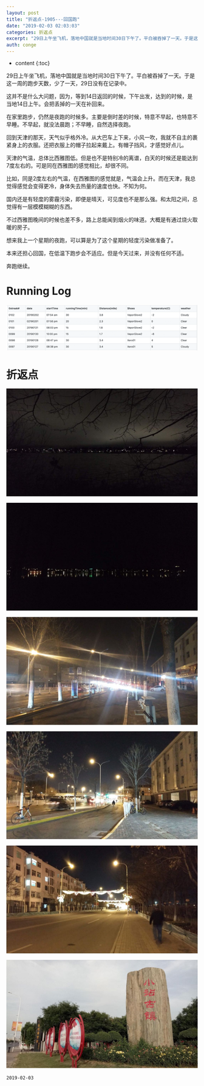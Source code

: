 ```yaml
---
layout: post
title: "折返点-1905---回国跑"
date: "2019-02-03 02:03:03"
categories: 折返点
excerpt: "29日上午坐飞机，落地中国就是当地时间30日下午了。平白被吞掉了一天。于是这一周的跑步天数，少了一天，29日没有在记录中。/n/n这并不是什么大问题，因为，等到14日返回的时候，下午出发，达到的时候，是当地14日上午。会把丢掉的一天在补回来..."
auth: conge
---
```

* content
{:toc}

29日上午坐飞机，落地中国就是当地时间30日下午了。平白被吞掉了一天。于是这一周的跑步天数，少了一天，29日没有在记录中。

这并不是什么大问题，因为，等到14日返回的时候，下午出发，达到的时候，是当地14日上午。会把丢掉的一天在补回来。 

在家里跑步，仍然是夜跑的时候多。主要是倒时差的时候，特意不早起，也特意不早睡。不早起，就没法晨跑；不早睡，自然选择夜跑。

回到天津的那天，天气似乎格外冷。从大巴车上下来，小风一吹，我就不自主的裹紧身上的衣服。还把衣服上的帽子拉起来戴上。有帽子挡风，才感觉好点儿。

天津的气温，总体比西雅图低。但是也不是特别冷的离谱，白天的时候还是能达到7度左右的。可是同在西雅图的感觉相比，却很不同。

比如，同是2度左右的气温，在西雅图的感觉就是，气温会上升。而在天津，我总觉得感觉会变得更冷，身体失去热量的速度也快。不知为何。

国内还是有轻度的雾霾污染，即便是晴天，可见度也不是那么强。和太阳之间，总觉得有一层模模糊糊的东西。

不过西雅图晚间的时候也差不多，路上总能闻到烟火的味道。大概是有通过烧火取暖的房子。

想来我上一个星期的夜跑，可以算是为了这个星期的轻度污染做准备了。

本来还担心回国，在低温下跑步会不适应。但是今天过来，并没有任何不适。

奔跑继续。

# Running Log

![ Running Log Week 05 2019](/assets/images/折返点/118382-30a51f5c76d4d634.png)

# 折返点

![20190127.jpg](/assets/images/折返点/118382-72d613a5884eddb1.jpg)

![20190128.jpg](/assets/images/折返点/118382-5e799134228ae713.jpg)

![20190130.jpg](/assets/images/折返点/118382-d2a2752302ffd68b.jpg)

![20190131.jpg](/assets/images/折返点/118382-2e43553a202da055.jpg)

![20190201.jpg](/assets/images/折返点/118382-e68b56f19241e848.jpg)

![20190202.jpg](/assets/images/折返点/118382-d972e0a71e6852ba.jpg)


```
2019-02-03
```
